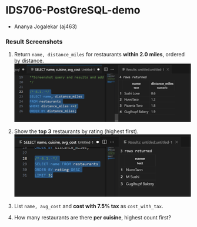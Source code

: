 # IDS706-PostGreSQL-demo
- Ananya Jogalekar (aj463)

### Result Screenshots

1. Return `name, distance_miles` for restaurants **within 2.0 miles**, ordered by distance.
![alt-text](/screenshots/q6_1.png)

2. Show the **top 3** restaurants by rating (highest first).
![alt-text](screenshots/q6_2.png)

3. List `name, avg_cost` and **cost with 7.5% tax** as `cost_with_tax`.
[](/screenshots/q6_3.png)

4. How many restaurants are there **per cuisine**, highest count first?
[](/screenshots/q6_4.png)